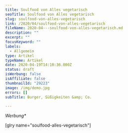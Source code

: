 ```yaml
---
title: Soulfood von Alles vegetarisch
seoTitle: Soulfood von Alles vegetarisch
slug: soulfood-von-alles-vegetarisch
link: /2020/04/soulfood-von-alles-vegetarisch
fileName: 2020-04---soulfood-von-alles-vegetarisch.md
description: ""
excerpt: ""
focusKeyword: ""
labels:
  - Allgemein
type: Artikel
typeName: Artikel
date: 2020-04-19T14:10:36.000Z
status: draft
isWerbung: false
isAffiliate: false
thumbnailId: "29223"
image: /img/demo.jpg
errors: []
subTitle: Burger, Süßigkeiten &amp; Co.
  
---
```


_Werbung\*_

[glry name="soulfood-alles-vegetarisch"]

  
